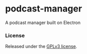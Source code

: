 # podcast-manager
A podcast manager built on Electron

### License
Released under the [GPLv3 license](https://opensource.org/licenses/GPL-3.0).
